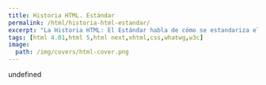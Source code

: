 ```yaml
---
title: Historia HTML. Estándar
permalink: /html/historia-html-estandar/
excerpt: "La Historia HTML: El Estándar habla de cómo se estandariza el desarrollo de HTML con HTML 4.01 y HTML 5. Así de cómo es el futuro que nos espera."
tags: [html 4.01,html 5,html next,xhtml,css,whatwg,w3c]
image:
  path: /img/covers/html-cover.png
---
```

undefined